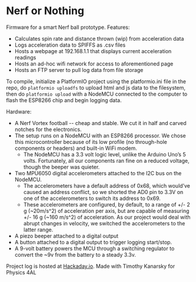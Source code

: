 # Nerf or Nothing

Firmware for a smart Nerf ball prototype. Features:

* Calculates spin rate and distance thrown (wip) from acceleration data
* Logs acceleration data to SPIFFS as .csv files
* Hosts a webpage at 192.168.1.1 that displays current acceleration readings
* Hosts an ad-hoc wifi network for access to aforementioned page
* Hosts an FTP server to pull log data from file storage

To compile, initialize a PlatformIO project using the platformio.ini file in 
the repo, do `platformio uploadfs` to upload html and js data to the filesystem, 
then do `platformio upload` with a NodeMCU connected to the computer
to flash the ESP8266 chip and begin logging data.

Hardware:

* A Nerf Vortex football -- cheap and stable. We cut it in half and carved
  notches for the electronics.
* The setup runs on a NodeMCU with an ESP8266 processor. We chose this microcontroller because of its low profile (no through-hole components or headers) and built-in WiFi modem.
    * The NodeMCU has a 3.3 volt logic level, unlike the Arduino Uno’s 5 volts. Fortunately, all our components ran fine on a reduced voltage, though the beeper was quieter.
* Two MPU6050 digital accelerometers attached to the I2C bus on the NodeMCU.
    * The accelerometers have a default address of 0x68, which would’ve caused an address conflict, so we shorted the AD0 pin to 3.3V on one of the accelerometers to switch its address to 0x69.
    * These accelerometers are configured, by default, to a range of +/- 2 g (~20m/s^2) of acceleration per axis, but are capable of measuring +/- 16 g (~160 m/s^2) of acceleration. As our project would deal with abrupt changes in velocity, we switched the accelerometers to the latter range.
* A piezo beeper attached to a digital output
* A button attached to a digital output to trigger logging start/stop.
* A 9-volt battery powers the MCU through a switching regulator to convert the ~9v from the battery to a steady 3.3v.

Project log is hosted at [Hackaday.io](https://hackaday.io/project/170654-nerfornothing).
Made with Timothy Kanarsky for Physics 4AL
